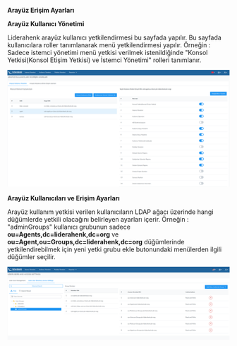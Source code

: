 **Arayüz Erişim Ayarları**

**Arayüz Kullanıcı Yönetimi**

Liderahenk arayüz kullanıcı yetkilendirmesi bu sayfada yapılır. Bu sayfada kullanıcılara roller
tanımlanarak menü yetkilendirmesi yapılır. Örneğin : Sadece istemci yönetimi menü yetkisi verilmek 
istenildiğinde "Konsol Yetkisi(Konsol Etişim Yetkisi) ve İstemci Yönetimi" rolleri tanımlanır.

![Dosya Paylaşımı](../images/consoleUserSettings/consoleUserAccessSettings.png)

**Arayüz Kullanıcıları ve Erişim Ayarları**

Arayüz kullanım yetkisi verilen kullanıcıların LDAP ağacı üzerinde hangi düğümlerde yetkili olacağını
belirleyen ayarları içerir. Örneğin : "adminGroups" kullanıcı grubunun sadece **ou=Agents,dc=liderahenk,dc=org**
ve **ou=Agent,ou=Groups,dc=liderahenk,dc=org**	düğümlerinde yetkilendirebilmek için yeni yetki grubu
ekle butonundaki menülerden ilgili düğümler seçilir.


![Dosya Paylaşımı](../images/consoleUserSettings/consoleUserAccessSettingsGroups.png)
